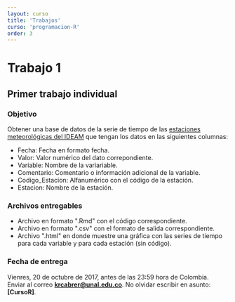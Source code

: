 ```yaml
---
layout: curso
title: 'Trabajos'
curso: 'programacion-R'
order: 3
---
```


# Trabajo 1

## Primer trabajo individual

### Objetivo

Obtener una base de datos de la serie
de tiempo de las [estaciones
meteorológicas del IDEAM](./bds/Datos_est_Candelaria_y_C_Adm_La_Union)
que tengan los datos en las siguientes columnas:

- Fecha: Fecha en formato fecha.
- Valor: Valor numérico del dato correpondiente.
- Variable: Nombre de la variariable.
- Comentario: Comentario o información adicional de la variable.
- Codigo_Estacion: Alfanumérico con el código de la estación.
- Estacion: Nombre de la estación.

### Archivos entregables

- Archivo en formato ".Rmd" con el código correspondiente.
- Archivo en formato ".csv" con el formato de salida correspondiente.
- Archivo ".html" en donde muestre una gráfica con las
  series de tiempo para cada variable y para cada estación
  (sin código).

### Fecha de entrega

Vienres, 20 de octubre de 2017, antes de las 23:59 hora de Colombia.
Enviar al correo **krcabrer@unal.edu.co**.
No olvidar escribir en asunto: **[CursoR]**.
